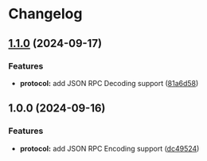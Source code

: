 # Changelog

## [1.1.0](https://github.com/piperinnshall/processing-language-server/compare/v1.0.0...v1.1.0) (2024-09-17)


### Features

* **protocol:** add JSON RPC Decoding support ([81a6d58](https://github.com/piperinnshall/processing-language-server/commit/81a6d58246ab057e4468eafe7ac63ac3aa1f4eb9))

## 1.0.0 (2024-09-16)


### Features

* **protocol:** add JSON RPC Encoding support ([dc49524](https://github.com/piperinnshall/processing-language-server/commit/dc495245eae8bebeb22c65ce2b87ff6b58d8d8ab))
